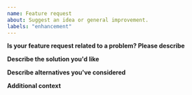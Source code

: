 ```yaml
---
name: Feature request
about: Suggest an idea or general improvement.
labels: "enhancement"
---
```



__Is your feature request related to a problem? Please describe__

<!-- A clear and concise description of what the problem is. Ex. I'm always frustrated when [...] --->


__Describe the solution you'd like__

<!-- A clear and concise description of what you want to happen. -->


__Describe alternatives you've considered__

<!-- A clear and concise description of any alternative solutions or features you've considered. -->


__Additional context__

<!-- Add any other context or screenshots about the feature request here. -->